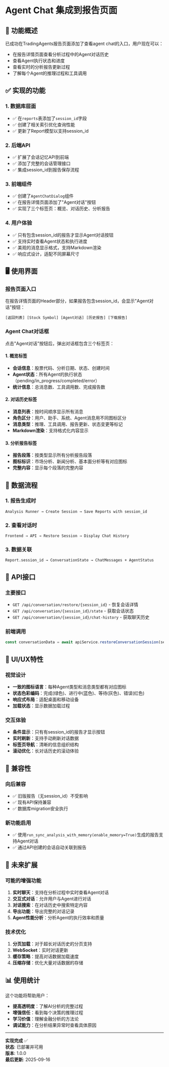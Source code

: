 # Agent Chat 集成到报告页面

## 🎯 功能概述

已成功在TradingAgents报告页面添加了查看agent chat的入口，用户现在可以：

- 在报告详情页面查看分析过程中的Agent对话历史
- 查看Agent执行状态和进度
- 查看实时的分析报告更新过程
- 了解每个Agent的推理过程和工具调用

## ✅ 实现的功能

### 1. 数据库层面
- ✅ 在`reports`表添加了`session_id`字段
- ✅ 创建了相关索引优化查询性能
- ✅ 更新了Report模型以支持session_id

### 2. 后端API
- ✅ 扩展了会话记忆API到前端
- ✅ 添加了完整的会话管理接口
- ✅ 集成session_id到报告保存流程

### 3. 前端组件
- ✅ 创建了`AgentChatDialog`组件
- ✅ 在报告详情页面添加了"Agent对话"按钮
- ✅ 实现了三个标签页：概览、对话历史、分析报告

### 4. 用户体验
- ✅ 只有包含session_id的报告才显示Agent对话按钮
- ✅ 支持实时查看Agent状态和执行进度
- ✅ 美观的消息显示格式，支持Markdown渲染
- ✅ 响应式设计，适配不同屏幕尺寸

## 🖥️ 使用界面

### 报告页面入口
在报告详情页面的Header部分，如果报告包含session_id，会显示"Agent对话"按钮：

```
[返回列表] [Stock Symbol] [Agent对话] [历史报告] [下载报告]
```

### Agent Chat对话框
点击"Agent对话"按钮后，弹出对话框包含三个标签页：

#### 1. 概览标签
- **会话信息**：股票代码、分析日期、状态、创建时间
- **Agent状态**：所有Agent的执行状态（pending/in_progress/completed/error）
- **统计信息**：总消息数、工具调用数、完成报告数

#### 2. 对话历史标签
- **消息列表**：按时间顺序显示所有消息
- **角色区分**：用户、助手、系统、Agent消息用不同图标区分
- **消息类型**：推理、工具调用、报告更新、状态变更等标记
- **Markdown渲染**：支持格式化内容显示

#### 3. 分析报告标签
- **报告段落**：按类型显示所有分析报告段落
- **图标标识**：市场分析、新闻分析、基本面分析等有对应图标
- **完整内容**：显示每个段落的完整内容

## 🔄 数据流程

### 1. 报告生成时
```
Analysis Runner → Create Session → Save Reports with session_id
```

### 2. 查看对话时
```
Frontend → API → Restore Session → Display Chat History
```

### 3. 数据关联
```
Report.session_id → ConversationState → ChatMessages + AgentStatus
```

## 📝 API接口

### 主要接口
- `GET /api/conversation/restore/{session_id}` - 恢复会话详情
- `GET /api/conversation/{session_id}/state` - 获取会话状态
- `GET /api/conversation/{session_id}/chat-history` - 获取聊天历史

### 前端调用
```typescript
const conversationData = await apiService.restoreConversationSession(sessionId)
```

## 🎨 UI/UX特性

### 视觉设计
- **一致的图标语言**：每种Agent类型和消息类型都有对应图标
- **状态色彩编码**：完成(绿色)、进行中(蓝色)、等待(灰色)、错误(红色)
- **响应式布局**：适配桌面和移动设备
- **加载状态**：显示数据加载过程

### 交互体验
- **条件显示**：只有有session_id的报告才显示按钮
- **实时刷新**：支持手动刷新对话数据
- **标签页导航**：清晰的信息组织结构
- **滚动优化**：长对话历史的滚动体验

## 🔗 兼容性

### 向后兼容
- ✅ 旧版报告（无session_id）不受影响
- ✅ 现有API保持兼容
- ✅ 数据库migration安全执行

### 新功能启用
- ✅ 使用`run_sync_analysis_with_memory(enable_memory=True)`生成的报告支持Agent对话
- ✅ 通过API创建的会话自动关联到报告

## 🚀 未来扩展

### 可能的增强功能
1. **实时聊天**：支持在分析过程中实时查看Agent对话
2. **交互式对话**：允许用户与Agent进行对话
3. **对话搜索**：在对话历史中搜索特定内容
4. **导出功能**：导出完整的对话记录
5. **Agent性能分析**：分析Agent的执行效率和质量

### 技术优化
1. **分页加载**：对于超长对话历史的分页支持
2. **WebSocket**：实时对话更新
3. **缓存策略**：提高对话数据加载速度
4. **压缩存储**：优化大量对话数据的存储

## 📊 使用统计

这个功能将帮助用户：
- **提高透明度**：了解AI分析的完整过程
- **增强信任**：看到每个决策的推理过程
- **学习价值**：理解金融分析的方法论
- **调试能力**：在分析结果异常时查看具体原因

---

**实现完成** ✅  
**状态**: 已部署并可用  
**版本**: 1.0.0  
**最后更新**: 2025-09-16
